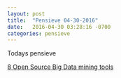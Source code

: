 ```yaml
---
layout: post
title:  "Pensieve 04-30-2016"
date:   2016-04-30 03:28:16 -0700
categories: pensieve
---
```


Todays pensieve

[8 Open Source Big Data mining tools][open-source-tools]

[open-source-tools]: http://www.datamation.com/data-center/slideshows/8-open-source-big-data-mining-tools.html
